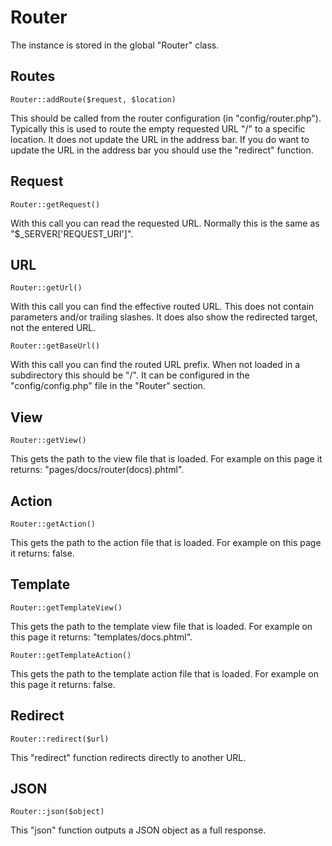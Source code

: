 # Router

The instance is stored in the global "Router" class.

## Routes

```
Router::addRoute($request, $location)
```

This should be called from the router configuration (in "config/router.php").
Typically this is used to route the empty requested URL "/" to a specific location.
It does not update the URL in the address bar.
If you do want to update the URL in the address bar you should use the "redirect" function.

## Request

```
Router::getRequest()
```

With this call you can read the requested URL.
Normally this is the same as "$_SERVER['REQUEST_URI']".

## URL

```
Router::getUrl()
```

With this call you can find the effective routed URL.
This does not contain parameters and/or trailing slashes.
It does also show the redirected target, not the entered URL.

```
Router::getBaseUrl()
```

With this call you can find the routed URL prefix.
When not loaded in a subdirectory this should be "/".
It can be configured in the "config/config.php" file in the "Router" section.

## View

```
Router::getView()
```

This gets the path to the view file that is loaded.
For example on this page it returns: "pages/docs/router(docs).phtml".

## Action

```
Router::getAction()
```

This gets the path to the action file that is loaded.
For example on this page it returns: false.

## Template

```
Router::getTemplateView()
```

This gets the path to the template view file that is loaded.
For example on this page it returns: "templates/docs.phtml".

```
Router::getTemplateAction()
```

This gets the path to the template action file that is loaded.
For example on this page it returns: false.

## Redirect

```
Router::redirect($url)
```

This "redirect" function redirects directly to another URL.

## JSON

```
Router::json($object)
```

This "json" function outputs a JSON object as a full response.
